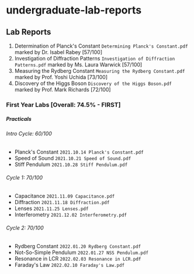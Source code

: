 # undergraduate-lab-reports

## Lab Reports
1. Determination of Planck's Constant `Determining Planck's Constant.pdf` 
marked by Dr. Isabel Rabey [57/100]
2. Investigation of Diffraction Patterns `Investigation of Diffraction Patterns.pdf`
marked by Ms. Laura Warwick [57/100]
3. Measuring the Rydberg Constant `Measuring the Rydberg Constant.pdf`
marked by Prof. Yoshi Uchida [73/100]
4. Discovery of the Higgs Boson `Discovery of the Higgs Boson.pdf`
marked by Prof. Mark Richards [72/100]

### First Year Labs [Overall: 74.5% - FIRST]
##### Practicals
###### Intro Cycle: 60/100
- Planck's Constant `2021.10.14 Planck's Constant.pdf`
- Speed of Sound `2021.10.21 Speed of Sound.pdf`
- Stiff Pendulum `2021.10.28 Stiff Pendulum.pdf`

###### Cycle 1: 70/100
- Capacitance `2021.11.09 Capacitance.pdf`
- Diffraction `2021.11.18 Diffraction.pdf`
- Lenses `2021.11.25 Lenses.pdf`
- Interferometry `2021.12.02 Interferometry.pdf`

###### Cycle 2: 70/100
- Rydberg Constant `2022.01.20 Rydberg Constant.pdf`
- Not-So-Simple Pendulum `2022.01.27 NSS Pendulum.pdf`
- Resonance in LCR `2022.02.03 Resonance in LCR.pdf`
- Faraday's Law `2022.02.10 Faraday's Law.pdf`